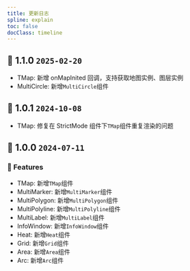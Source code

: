 ```yaml
---
title: 更新日志
spline: explain
toc: false
docClass: timeline
---
```


## 🌈 1.1.0 `2025-02-20`

- TMap: 新增 onMapInited 回调，支持获取地图实例、图层实例
- MultiCircle: 新增`MultiCircle`组件

## 🌈 1.0.1 `2024-10-08`

- TMap: 修复在 StrictMode 组件下`TMap`组件重复渲染的问题

## 🌈 1.0.0 `2024-07-11`

### 🚀 Features

- TMap: 新增`TMap`组件
- MultiMarker: 新增`MultiMarker`组件
- MultiPolygon: 新增`MultiPolygon`组件
- MultiPolyline: 新增`MultiPolyline`组件
- MultiLabel: 新增`MultiLabel`组件
- InfoWindow: 新增`InfoWindow`组件
- Heat: 新增`Heat`组件
- Grid: 新增`Grid`组件
- Area: 新增`Area`组件
- Arc: 新增`Arc`组件

